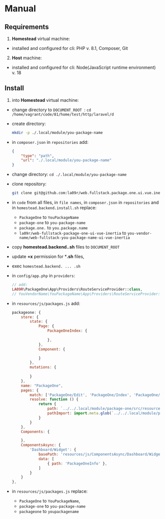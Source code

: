 # Manual

## Requirements

1. **Homestead** virtual machine:
  - installed and configured for cli: PHP v. 8.1, Composer, Git
2. **Host** machine:
  - installed and configured for cli: Node(JavaScript runtime environment) v. 18

## Install

1. into **Homestead** virtual machine:
  - change directory to `DOCUMENT_ROOT `: `cd /home/vagrant/code/81/home/test/http/laravel/d`
  - create directory:
    ```bash
    mkdir -p ./.local/module/you-package-name
    ```
  - in `composer.json` in `repositories` add:
    ```json
    {
        "type": "path",
        "url": "./.local/module/you-package-name"
    }
    ```
  - change directory: `cd ./.local/module/you-package-name`
  - clone repository:
    ```bash
    git clone git@github.com:la09r/web.fullstack.package.one.ui.vue.inertia.git .
    ```
  - in `code` from all files, in `file names`, in `composer.json` in `repositories` and in `homestead.backend.install.sh` replace:
    - `PackageOne` to `YouPackageName`
    - `package-one` to `you-package-name`
    - `package.one.` to `you.package.name`
    - `la09r/web-fullstack-package-one-ui-vue-inertia` to `you-vendor-name/web-fullstack-you-package-name-ui-vue-inertia`

  - copy **homestead.backend..sh** files to `DOCUMENT_ROOT`
  - update **+x** permission for ***.sh** files,
  - exec `homestead.backend. ... .sh`

  - in `config/app.php` in `providers`:
    ```php
    // add:
    LA09R\PackageOne\App\Providers\RouteServiceProvider::class,
    // YouVendorName\YouPackageName\App\Providers\RouteServiceProvider::class,
    ```
  
  - in `resources/js/packages.js` add:
    ```js
    packageone: {
        store: {
            state: {
                Page: {
                    PackageOneIndex: {
                        
                    },
                },
                Component: {
    
                }
            },
            mutations: {
                
            }
        },
        name: "PackageOne",
        pages: {
            match: ['PackageOne/Edit', 'PackageOne/Index', 'PackageOne/List', 'PackageOne/Settings'],
            resolve: function () {
                return {
                    path: `../../.local/module/package-one/src/resources/js/Pages/%PAGE_NAME%.vue`,
                    pathImport: import.meta.glob(`../../.local/module/package-one/src/resources/js/Pages/**/*.vue`),
                }
            }
        },
        Components: {

        },
        ComponentsAsync: {
            'Dashboard/Widget': {
                basePath: 'resources/js/ComponentsAsync/Dashboard/Widget',
                data: [
                    { path: 'PackageOneInfo' },
                ]
            }
        }
    },
    ```
  - in `resources/js/packages.js` replace:
    - `PackageOne` to `YouPackageName`, 
    - `package-one` to `you-package-name`
    - `packageone` to `youpackagename`